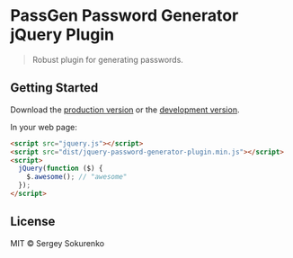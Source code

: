 # PassGen Password Generator jQuery Plugin

> Robust plugin for generating passwords.


## Getting Started

Download the [production version][min] or the [development version][max].

[min]: https://raw.githubusercontent.com/ssokurenko/jquery-jquery-password-generator-plugin/master/dist/jquery.jquery-password-generator-plugin.min.js
[max]: https://raw.githubusercontent.com/ssokurenko/jquery-jquery-password-generator-plugin/master/dist/jquery.jquery-password-generator-plugin.js

In your web page:

```html
<script src="jquery.js"></script>
<script src="dist/jquery-password-generator-plugin.min.js"></script>
<script>
  jQuery(function ($) {
    $.awesome(); // "awesome"
  });
</script>
```


## License

MIT © Sergey Sokurenko
